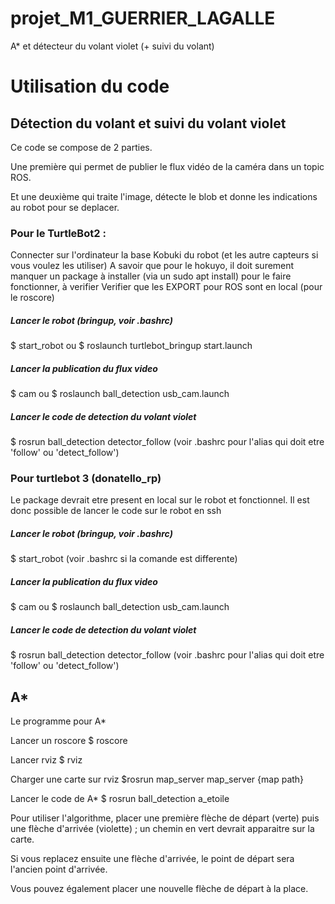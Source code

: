 # projet_M1_GUERRIER_LAGALLE

A* et détecteur du volant violet (+ suivi du volant)




# Utilisation du code




## Détection du volant et suivi du volant violet




Ce code se compose de 2 parties.

Une première qui permet de publier le flux vidéo de la caméra dans un topic ROS.

Et une deuxième qui traite l'image, détecte le blob et donne les indications au robot pour se deplacer.

### Pour le TurtleBot2 :

Connecter sur l'ordinateur la base Kobuki du robot (et les autre capteurs si vous voulez les utiliser)
A savoir que pour le hokuyo, il doit surement manquer un package à installer (via un sudo apt install) pour le faire fonctionner, à verifier
Verifier que les EXPORT pour ROS sont en local (pour le roscore)

##### Lancer le robot (bringup, voir .bashrc)
$ start_robot
ou
$ roslaunch turtlebot_bringup start.launch

##### Lancer la publication du flux video
$ cam
ou
$ roslaunch ball_detection usb_cam.launch

##### Lancer le code de detection du volant violet
$ rosrun ball_detection detector_follow
(voir .bashrc pour l'alias qui doit etre 'follow' ou 'detect_follow')



### Pour turtlebot 3 (donatello_rp)

Le package devrait etre present en local sur le robot et fonctionnel. Il est donc possible de lancer le code sur le robot en ssh

##### Lancer le robot (bringup, voir .bashrc)
$ start_robot
(voir .bashrc si la comande est differente)

##### Lancer la publication du flux video
$ cam
ou
$ roslaunch ball_detection usb_cam.launch

##### Lancer le code de detection du volant violet
$ rosrun ball_detection detector_follow
(voir .bashrc pour l'alias qui doit etre 'follow' ou 'detect_follow')




## A*



Le programme pour A*

Lancer un roscore
$ roscore

Lancer rviz
$ rviz

Charger une carte sur rviz
$rosrun map_server map_server {map path}

Lancer le code de A*
$ rosrun ball_detection a_etoile



Pour utiliser l'algorithme, placer une première flèche de départ (verte) puis une flèche d'arrivée (violette) ; un chemin en vert devrait apparaitre sur la carte.

Si vous replacez ensuite une flèche d'arrivée, le point de départ sera l'ancien point d'arrivée.

Vous pouvez également placer une nouvelle flèche de départ à la place.


